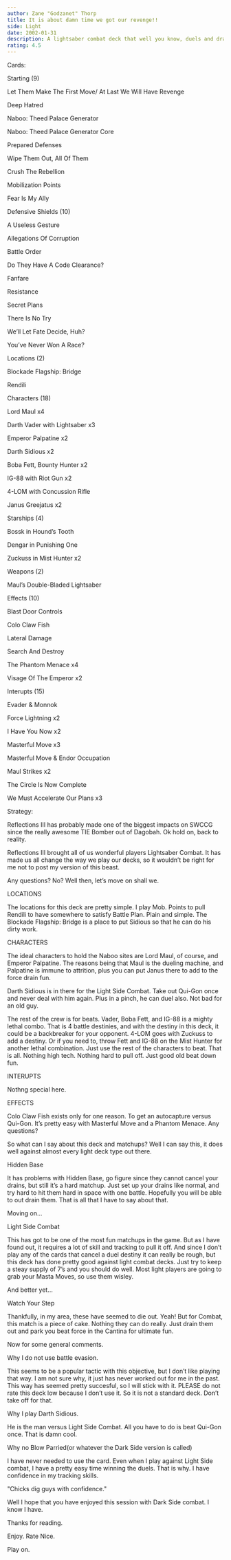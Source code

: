 ```yaml
---
author: Zane "Godzanet" Thorp
title: It is about damn time we got our revenge!!
side: Light
date: 2002-01-31
description: A lightsaber combat deck that well you know, duels and drains and stuff...
rating: 4.5
---
```

Cards: 

Starting (9)
Let Them Make The First Move/ At Last We Will Have Revenge
Deep Hatred
Naboo: Theed Palace Generator
Naboo: Theed Palace Generator Core
Prepared Defenses
Wipe Them Out, All Of Them
Crush The Rebellion
Mobilization Points
Fear Is My Ally

Defensive Shields (10)
A Useless Gesture
Allegations Of Corruption
Battle Order
Do They Have A Code Clearance?
Fanfare
Resistance
Secret Plans
There Is No Try
We’ll Let Fate Decide, Huh?
You’ve Never Won A Race?

Locations (2)
Blockade Flagship: Bridge
Rendili

Characters (18)
Lord Maul x4
Darth Vader with Lightsaber x3
Emperor Palpatine x2
Darth Sidious x2
Boba Fett, Bounty Hunter x2
IG-88 with Riot Gun x2
4-LOM with Concussion Rifle
Janus Greejatus x2

Starships (4)
Bossk in Hound’s Tooth
Dengar in  Punishing One
Zuckuss in Mist Hunter x2

Weapons (2)
Maul’s Double-Bladed Lightsaber

Effects (10)
Blast Door Controls
Colo Claw Fish
Lateral Damage
Search And Destroy
The Phantom Menace x4
Visage Of The Emperor x2

Interupts (15)
Evader & Monnok
Force Lightning x2
I Have You Now x2
Masterful Move x3
Masterful Move & Endor Occupation
Maul Strikes x2
The Circle Is Now Complete
We Must Accelerate Our Plans x3


Strategy: 

Reflections III has probably made one of the biggest impacts on SWCCG since the really awesome TIE Bomber out of Dagobah. Ok hold on, back to reality. 

Reflections III brought all of us wonderful players Lightsaber Combat. It has made us all change the way we play our decks, so it wouldn’t be right for me not to post my version of this beast. 
Any questions? No? Well then, let’s move on shall we.

LOCATIONS
The locations for this deck are pretty simple. I play Mob. Points to pull Rendili to have somewhere to satisfy Battle Plan. Plain and simple. The Blockade Flagship: Bridge is a place to put Sidious so that he can do his dirty work.

CHARACTERS
The ideal characters to hold the Naboo sites are Lord Maul, of course, and Emperor Palpatine. The reasons being that Maul is the dueling machine, and Palpatine is immune to attrition, plus you can put Janus there to add to the force drain fun. 
Darth Sidious is in there for the Light Side Combat. Take out Qui-Gon once and never deal with him again. Plus in a pinch, he can duel also. Not bad for an old guy.
The rest of the crew is for beats. Vader, Boba Fett, and IG-88 is a mighty lethal combo. That is 4 battle destinies, and with the destiny in this deck, it could be a backbreaker for your opponent.  4-LOM goes with Zuckuss to add a destiny. Or if you need to, throw Fett and IG-88 on the Mist Hunter for another lethal combination. Just use the rest of the characters to beat. That is all. Nothing high tech. Nothing hard to pull off. Just good old beat down fun.

INTERUPTS
Nothng special here.

EFFECTS
Colo Claw Fish exists only for one reason. To get an autocapture versus Qui-Gon. It’s pretty easy with Masterful Move and a Phantom Menace. Any questions?

So what can I say about this deck and matchups? Well I can say this, it does well against almost every light deck type out there.

Hidden Base
It has problems with Hidden Base, go figure since they cannot cancel your drains, but still it’s a hard matchup. Just set up your drains like normal, and try hard to hit them hard in space with one battle. Hopefully you will be able to out drain them. That is all that I have to say about that.

Moving on...

Light Side Combat
This has got to be one of the most fun matchups in the game. But as I have found out, it requires a lot of skill and tracking to pull it off. And since I don’t play any of the cards that cancel a duel destiny it can really be rough, but this deck has done pretty good  against light combat decks. Just try to keep a steay supply of 7’s and you should do well. Most light players are going to grab your Masta Moves, so use them wisley. 

And better yet...

Watch Your Step
Thankfully, in my area, these have seemed to die out. Yeah! But for Combat, this match is a piece of cake. Nothing they can do really. Just drain them out and park you beat force in the Cantina for ultimate fun. 

Now for some general comments.

Why I do not use battle evasion.
 This seems to be a popular tactic with this objective, but I don’t like playing that way. I am not sure why, it just has never worked out for me in the past. This way has seemed pretty succesful, so I will stick with it. PLEASE do not rate this deck low because I don’t use it. So it is not a standard deck. Don’t take off for that. 

Why I play Darth Sidious.
He is the man versus Light Side Combat. All you have to do is beat Qui-Gon once. That is damn cool.

Why no Blow Parried(or whatever the Dark Side version is called)
I have never needed to use the card. Even when I play against Light Side combat, I have a pretty easy time winning the duels. That is why. I have confidence in my tracking skills. 
"Chicks dig guys with confidence."

Well I hope that you have enjoyed this session with Dark Side combat. I know I have. 
Thanks for reading.

Enjoy. Rate Nice.
Play on.







